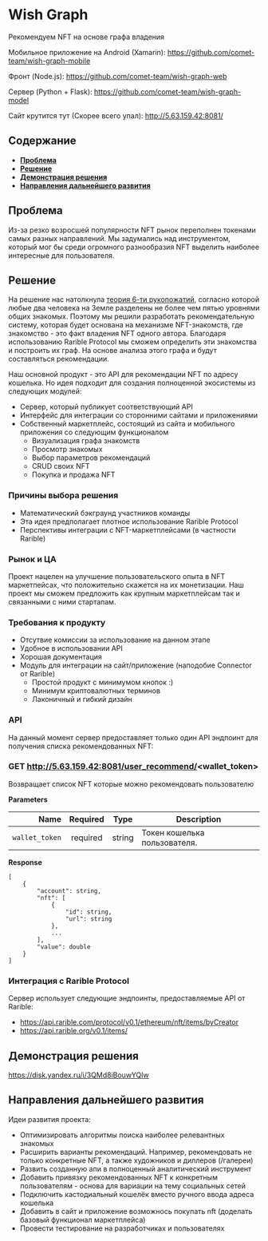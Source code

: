 Wish Graph
===
Рекомендуем NFT на основе графа владения

Мобильное приложение на Android (Xamarin):
https://github.com/comet-team/wish-graph-mobile

Фронт (Node.js):
https://github.com/comet-team/wish-graph-web

Сервер (Python + Flask):
https://github.com/comet-team/wish-graph-model

Сайт крутится тут (Скорее всего упал):
http://5.63.159.42:8081/

Содержание
---
+ [**Проблема**](#проблема)  
+ [**Решение**](#решение) 
+ [**Демонстрация решения**](#демонстрация-решения)
+ [**Направления дальнейшего развития**](#направления-дальнейшего-развития)  

Проблема
---
Из-за резко возросшей популярности NFT рынок переполнен токенами самых разных направлений. Мы задумались над инструментом, который мог бы среди огромного разнообразия NFT выделить наиболее интересные для пользователя.  

Решение
---

На решение нас натолкнула [теория 6-ти рукопожатий](https://ru.wikipedia.org/wiki/Теория_шести_рукопожатий), согласно которой любые два человека на Земле разделены не более чем пятью уровнями общих знакомых. Поэтому мы решили разработать рекомендательную систему, которая будет основана на механизме NFT-знакомств, где знакомство - это факт владения NFT одного автора. Благодаря использованию Rarible Protocol мы сможем определить эти знакомства и построить их граф. На основе анализа этого графа и будут составляться рекомендации.

Наш основной продукт - это API для рекомендации NFT по адресу кошелька. Но идея подходит для создания полноценной экосистемы из следующих модулей:
+ Сервер, который публикует соответствующий API
+ Интерфейс для интеграции со сторонними сайтами и приложениями
+ Собственный маркетплейс, состоящий из сайта и мобильного приложения со следующим функционалом
  + Визуализация графа знакомств
  + Просмотр знакомых
  + Выбор параметров рекомендаций
  + CRUD своих NFT
  + Покупка и продажа NFT

### Причины выбора решения
+ Математический бэкграунд участников команды
+ Эта идея предполагает плотное использование Rarible Protocol
+ Перспективы интеграции с NFT-маркетплейсами (в частности Rarible)

### Рынок и ЦА
Проект нацелен на улучшение пользовательского опыта в NFT маркетпейсах, что положительно скажется на их монетизации.
Наш проект мы сможем предложить как крупным маркетплейсам так и связанными с ними стартапам.

### Требования к продукту
+ Отсутвие комиссии за использование на данном этапе
+ Удобное в использовании API
+ Хорошая документация 
+ Модуль для интеграции на сайт/приложение (наподобие Connector от Rarible)
  + Простой продукт с минимумом кнопок :)
  + Минимум криптовалютных терминов 
  + Лаконичный и гибкий дизайн

### API
На данный момент сервер предоставляет только один API эндпоинт для получения списка рекомендованных NFT:

### GET http://5.63.159.42:8081/user_recommend/<wallet_token>
Возвращает список NFT которые можно рекомендовать пользователю

**Parameters**

|          Name | Required |  Type   | Description                                                                                                                                                           |
| -------------:|:--------:|:-------:| --------------------------------------------------------------------------------------------------------------------------------------------------------------------- |
|     `wallet_token` | required | string  | Токен кошелька пользователя.                                                                     |                                                            |

**Response**

```
[
    {
        "account": string,
        "nft": [
            {
                "id": string,
                "url": string
            },
            ...
        ],
        "value": double
    }
]
```

### Интеграция с Rarible Protocol
Сервер использует следующие эндпоинты, предоставляемые API от Rarible:
+ https://api.rarible.com/protocol/v0.1/ethereum/nft/items/byCreator
+ https://api.rarible.org/v0.1/items/

Демонстрация решения
---
https://disk.yandex.ru/i/3QMd8iBouwYQlw

Направления дальнейшего развития
---
Идеи развития проекта:
+ Оптимизировать алгоритмы поиска наиболее релевантных знакомых
+ Расширить варианты рекомендаций. Например, рекомендовать не только конкретные NFT, а также художников и диллеров (/галереи) 
+ Развить созданную апи в полноценный аналитический инструмент
+ Добавить привязку рекомендованных NFT к конкретным пользователям - основа для вариации на тему социальных сетей
+ Подключить кастодиальный кошелёк вместо ручного ввода адреса кошелька
+ Добавить в сайт и приложение возможнось покупать nft (доделать базовый функционал маркетплейса)
+ Провести тестирование на разработчиках и пользователях 
